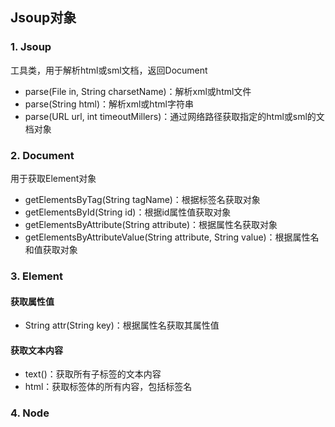 ## Jsoup对象

### 1. Jsoup

工具类，用于解析html或sml文档，返回Document

- parse(File in, String charsetName)：解析xml或html文件
- parse(String html)：解析xml或html字符串
- parse(URL url, int timeoutMillers)：通过网络路径获取指定的html或sml的文档对象

### 2. Document

用于获取Element对象

- getElementsByTag(String tagName)：根据标签名获取对象
- getElementsById(String id)：根据id属性值获取对象
- getElementsByAttribute(String attribute)：根据属性名获取对象
- getElementsByAttributeValue(String attribute, String value)：根据属性名和值获取对象

### 3. Element

#### 获取属性值

- String attr(String key)：根据属性名获取其属性值

#### 获取文本内容

- text()：获取所有子标签的文本内容
- html：获取标签体的所有内容，包括标签名

### 4. Node

